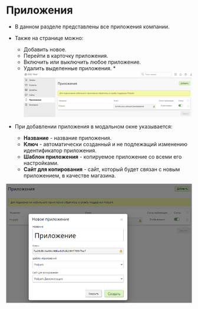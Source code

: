 # Приложения
* В данном разделе представлены все приложения компании.
* Также на странице можно:
    + Добавить новое.
    + Перейти в карточку приложения.
    + Включить или выключить любое приложение.
    + Удалить выделенные приложения.
*![](../_media/profile/apps.png ':size=80%')

* При добавлении приложения в модальном окне указывается:
    + __Название__ - название приложения.
    + __Ключ__ - автоматически созданный и не подлежащий изменению идентификатор приложения.
    + __Шаблон приложения__ - копируемое приложение со всеми его настройками.
    + __Сайт для копирования__ - сайт, который будет связан с новым приложением, в качестве магазина.

![](../_media/profile/apps-add.png)